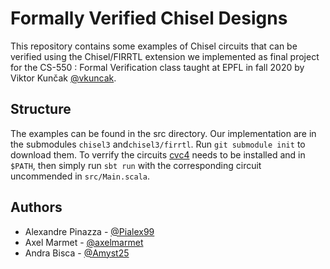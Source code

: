 # Formally Verified Chisel Designs

This repository contains some examples of Chisel circuits that can be verified using the Chisel/FIRRTL extension we implemented as final project for the CS-550 : Formal Verification class taught at EPFL in fall 2020 by Viktor Kunčak [@vkuncak](https://github.com/vkuncak).

## Structure

The examples can be found in the src directory. Our implementation are in the submodules `chisel3` and`chisel3/firrtl`. Run `git submodule init` to download them. To verrify the circuits [cvc4](https://cvc4.github.io/) needs to be installed and in `$PATH`, then simply run `sbt run` with the corresponding circuit uncommended in `src/Main.scala`.

## Authors

- Alexandre Pinazza - [@Pialex99](https://github.com/Pialex99)
- Axel Marmet - [@axelmarmet](https://github.com/axelmarmet)
- Andra Bisca - [@Amyst25](https://github.com/Amyst25)
